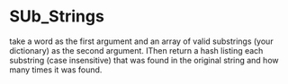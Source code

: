 # SUb_Strings

take a word as the first argument and an array of valid substrings (your dictionary) as the second argument. IThen return a hash listing each substring (case insensitive) that was found in the original string and how many times it was found.